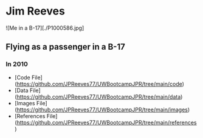 # Jim Reeves

![Me in a B-17][./P1000586.jpg]

## Flying as a passenger in a B-17

### In 2010


* [Code File] (https://github.com/JPReeves77/UWBootcampJPR/tree/main/code)
* [Data File] (https://github.com/JPReeves77/UWBootcampJPR/tree/main/data)
* [Images File] (https://github.com/JPReeves77/UWBootcampJPR/tree/main/images)
* [References File] (https://github.com/JPReeves77/UWBootcampJPR/tree/main/references)

